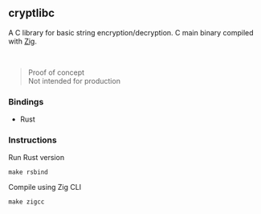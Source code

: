 ## cryptlibc

A C library for basic string encryption/decryption. C main binary compiled with [Zig](https://ziglang.org/).

<br>

> Proof of concept  
> Not intended for production  

### Bindings

- Rust

### Instructions

Run Rust version

```{bash}
make rsbind
```

Compile using Zig CLI

```{bash}
make zigcc
```

